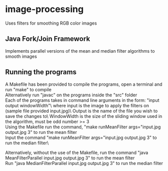 # image-processing
Uses filters for smoothing RGB color images

## Java Fork/Join Framework
Implements parallel versions of the mean and median filter algorithms to smooth images

## Running the programs
A Makefile has been provided to compile the programs, open a terminal and run "make" to compile\
Alternatively run "javac" on the programs inside the "src" folder\
Each of the programs takes in command line arguments in the form: "input output windowWidth"\ 
where input is the image to apply the filters on (sample file provided input.jpg)\ 
Output is the name of the file you wish to save the changes to\ 
WindowWidth is the size of the sliding window used in the algorithm, must be odd number >= 3\
Using the Makefile run the command, "make runMeanFilter args="input.jpg output.jpg 3" to run the mean filter\
Input the command "make runMeanFilter args="input.jpg output.jpg 3" to run the median filter\
  
Alternatively, without the use of the Makefile, run the command "java MeanFilterParallel input.jpg output.jpg 3" to run the mean filter\
Run "java MedianFilterParallel input.jpg output.jpg 3" to run the median filter
